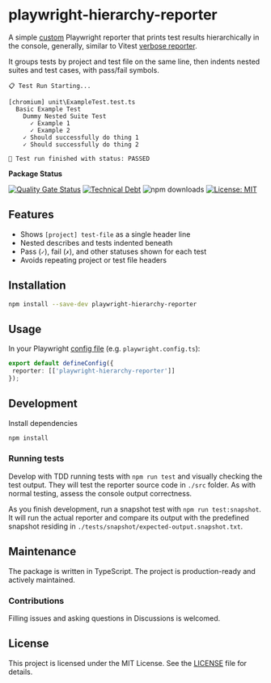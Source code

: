 # playwright-hierarchy-reporter

A simple [custom](https://playwright.dev/docs/test-reporters#custom-reporters) Playwright reporter that prints test results hierarchically in the console, generally, similar to Vitest [verbose reporter](https://vitest.dev/guide/reporters.html#verbose-reporter).

It groups tests by project and test file on the same line, then indents nested suites and test cases, with pass/fail symbols.

```text
📋 Test Run Starting...

[chromium] unit\ExampleTest.test.ts
  Basic Example Test
    Dummy Nested Suite Test
      ✓ Example 1
      ✓ Example 2
    ✓ Should successfully do thing 1
    ✓ Should successfully do thing 2

🧪 Test run finished with status: PASSED
```

**Package Status**

[![Quality Gate Status](https://sonarcloud.io/api/project_badges/measure?project=WhereJuly_70-playwright-hierarchy-reporter&metric=alert_status)](https://sonarcloud.io/summary/new_code?id=WhereJuly_70-playwright-hierarchy-reporter)
[![Technical Debt](https://sonarcloud.io/api/project_badges/measure?project=WhereJuly_70-playwright-hierarchy-reporter&metric=sqale_index)](https://sonarcloud.io/summary/new_code?id=WhereJuly_70-playwright-hierarchy-reporter)
![npm downloads](https://img.shields.io/npm/dm/playwright-hierarchy-reporter.svg?color=green)
[![License: MIT](https://img.shields.io/badge/License-MIT-yellow.svg?color=green)](https://opensource.org/licenses/MIT)

## Features

- Shows `[project] test-file` as a single header line
- Nested describes and tests indented beneath
- Pass (`✓`), fail (`✗`), and other statuses shown for each test
- Avoids repeating project or test file headers

## Installation

```bash
npm install --save-dev playwright-hierarchy-reporter
```

## Usage

In your Playwright [config file](https://playwright.dev/docs/test-configuration) (e.g. `playwright.config.ts`):

```typescript
export default defineConfig({
 reporter: [['playwright-hierarchy-reporter']]
});
```

## Development

Install dependencies

```bash
npm install
```

### Running tests

Develop with TDD running tests with `npm run test` and visually checking the test output. They will test the reporter source code in `./src` folder. As with normal testing, assess the console output correctness.

As you finish development, run a snapshot test with `npm run test:snapshot`. It will run the actual reporter and compare its output with the predefined snapshot residing in `./tests/snapshot/expected-output.snapshot.txt`.

## Maintenance

The package is written in TypeScript. The project is production-ready and actively maintained.

### Contributions

Filling issues and asking questions in Discussions is welcomed.

## License

This project is licensed under the MIT License. See the [LICENSE](./LICENSE) file for details.
